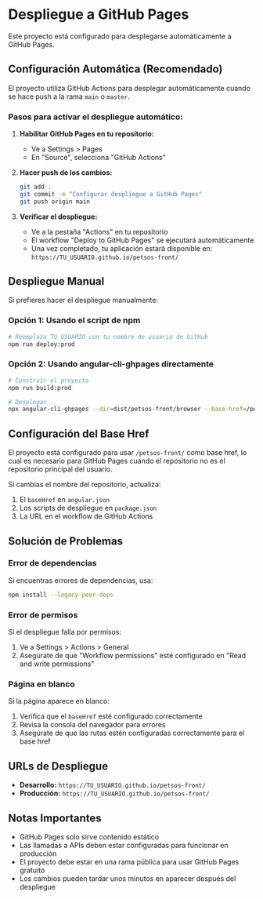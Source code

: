 # Despliegue a GitHub Pages

Este proyecto está configurado para desplegarse automáticamente a GitHub Pages.

## Configuración Automática (Recomendado)

El proyecto utiliza GitHub Actions para desplegar automáticamente cuando se hace push a la rama `main` o `master`.

### Pasos para activar el despliegue automático:

1. **Habilitar GitHub Pages en tu repositorio:**
   - Ve a Settings > Pages
   - En "Source", selecciona "GitHub Actions"

2. **Hacer push de los cambios:**
   ```bash
   git add .
   git commit -m "Configurar despliegue a GitHub Pages"
   git push origin main
   ```

3. **Verificar el despliegue:**
   - Ve a la pestaña "Actions" en tu repositorio
   - El workflow "Deploy to GitHub Pages" se ejecutará automáticamente
   - Una vez completado, tu aplicación estará disponible en: `https://TU_USUARIO.github.io/petsos-front/`

## Despliegue Manual

Si prefieres hacer el despliegue manualmente:

### Opción 1: Usando el script de npm
```bash
# Reemplaza TU_USUARIO con tu nombre de usuario de GitHub
npm run deploy:prod
```

### Opción 2: Usando angular-cli-ghpages directamente
```bash
# Construir el proyecto
npm run build:prod

# Desplegar
npx angular-cli-ghpages --dir=dist/petsos-front/browser --base-href=/petsos-front/
```

## Configuración del Base Href

El proyecto está configurado para usar `/petsos-front/` como base href, lo cual es necesario para GitHub Pages cuando el repositorio no es el repositorio principal del usuario.

Si cambias el nombre del repositorio, actualiza:
1. El `baseHref` en `angular.json`
2. Los scripts de despliegue en `package.json`
3. La URL en el workflow de GitHub Actions

## Solución de Problemas

### Error de dependencias
Si encuentras errores de dependencias, usa:
```bash
npm install --legacy-peer-deps
```

### Error de permisos
Si el despliegue falla por permisos:
1. Ve a Settings > Actions > General
2. Asegúrate de que "Workflow permissions" esté configurado en "Read and write permissions"

### Página en blanco
Si la página aparece en blanco:
1. Verifica que el `baseHref` esté configurado correctamente
2. Revisa la consola del navegador para errores
3. Asegúrate de que las rutas estén configuradas correctamente para el base href

## URLs de Despliegue

- **Desarrollo:** `https://TU_USUARIO.github.io/petsos-front/`
- **Producción:** `https://TU_USUARIO.github.io/petsos-front/`

## Notas Importantes

- GitHub Pages solo sirve contenido estático
- Las llamadas a APIs deben estar configuradas para funcionar en producción
- El proyecto debe estar en una rama pública para usar GitHub Pages gratuito
- Los cambios pueden tardar unos minutos en aparecer después del despliegue